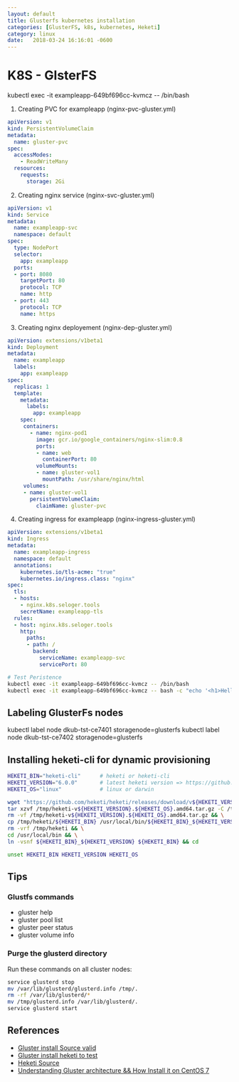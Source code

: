 ```yaml
---
layout: default
title: Glusterfs kubernetes installation
categories: [GlusterFS, k8s, kubernetes, Heketi]
category: linux
date:   2018-03-24 16:16:01 -0600
---
```

# K8S - GlsterFS

kubectl exec -it exampleapp-649bf696cc-kvmcz -- /bin/bash

1. Creating PVC for exampleapp (nginx-pvc-gluster.yml)

```yml
apiVersion: v1
kind: PersistentVolumeClaim
metadata:
  name: gluster-pvc
spec:
  accessModes:
    - ReadWriteMany
  resources:
    requests:
      storage: 2Gi
```

2. Creating nginx service (nginx-svc-gluster.yml)

```yml
apiVersion: v1
kind: Service
metadata:
  name: exampleapp-svc
  namespace: default
spec:
  type: NodePort
  selector:
    app: exampleapp
  ports:
  - port: 8080
    targetPort: 80
    protocol: TCP
    name: http
  - port: 443
    protocol: TCP
    name: https
```

3. Creating nginx deployement (nginx-dep-gluster.yml)

```yml
apiVersion: extensions/v1beta1
kind: Deployment
metadata:
  name: exampleapp
  labels:
    app: exampleapp
spec:
  replicas: 1
  template:
    metadata:
      labels:
        app: exampleapp
    spec:
     containers:
       - name: nginx-pod1
         image: gcr.io/google_containers/nginx-slim:0.8
         ports:
         - name: web
           containerPort: 80
         volumeMounts:
         - name: gluster-vol1
           mountPath: /usr/share/nginx/html
     volumes:
     - name: gluster-vol1
       persistentVolumeClaim:
         claimName: gluster-pvc
```

4. Creating ingress for exampleapp (nginx-ingress-gluster.yml)

```yml
apiVersion: extensions/v1beta1
kind: Ingress
metadata:
  name: exampleapp-ingress
  namespace: default
  annotations:
    kubernetes.io/tls-acme: "true"
    kubernetes.io/ingress.class: "nginx"
spec:
  tls:
  - hosts:
    - nginx.k8s.seloger.tools
    secretName: exampleapp-tls
  rules:
  - host: nginx.k8s.seloger.tools
    http:
      paths:
      - path: /
        backend:
          serviceName: exampleapp-svc
          servicePort: 80
```

```sh
# Test Peristence
kubectl exec -it exampleapp-649bf696cc-kvmcz -- /bin/bash
kubectl exec -it exampleapp-649bf696cc-kvmcz -- bash -c "echo '<h1>Hello at `date +%H:%M:%S`</h1>' > /usr/share/nginx/html/index.html"
```

## Labeling GlusterFs nodes

kubectl label node dkub-tst-ce7401 storagenode=glusterfs
kubectl label node dkub-tst-ce7402 storagenode=glusterfs

## Installing heketi-cli for dynamic provisioning

```sh
HEKETI_BIN="heketi-cli"      # heketi or heketi-cli
HEKETI_VERSION="6.0.0"       # latest heketi version => https://github.com/heketi/heketi/releases
HEKETI_OS="linux"            # linux or darwin

wget "https://github.com/heketi/heketi/releases/download/v${HEKETI_VERSION}/heketi-v${HEKETI_VERSION}.${HEKETI_OS}.amd64.tar.gz" -o "/tmp/heketi-v${HEKETI_VERSION}.${HEKETI_OS}.amd64.tar.gz" && \
tar xzvf /tmp/heketi-v${HEKETI_VERSION}.${HEKETI_OS}.amd64.tar.gz -C /tmp && \
rm -vf /tmp/heketi-v${HEKETI_VERSION}.${HEKETI_OS}.amd64.tar.gz && \
cp /tmp/heketi/${HEKETI_BIN} /usr/local/bin/${HEKETI_BIN}_${HEKETI_VERSION} && \
rm -vrf /tmp/heketi && \
cd /usr/local/bin && \
ln -vsnf ${HEKETI_BIN}_${HEKETI_VERSION} ${HEKETI_BIN} && cd

unset HEKETI_BIN HEKETI_VERSION HEKETI_OS
```

## Tips

### Glustfs commands

* gluster help
* gluster pool list
* gluster peer status
* gluster volume info

### Purge the glusterd directory

Run these commands on all cluster nodes:

```sh
service glusterd stop
mv /var/lib/glusterd/glusterd.info /tmp/.
rm -rf /var/lib/glusterd/*
mv /tmp/glusterd.info /var/lib/glusterd/.
service glusterd start
```

## References

* [Gluster install Source valid](https://github.com/kubernetes/examples/tree/master/staging/volumes/glusterfs)
* [Gluster install heketi to test](https://techdev.io/en/developer-blog/deploying-glusterfs-in-your-bare-metal-kubernetes-cluster)
* [Heketi Source](https://github.com/psyhomb/heketi)
* [Understanding Gluster architecture && How Install it on CentOS 7](https://www.slothparadise.com/how-to-install-glusterfs-on-centos-7/)
